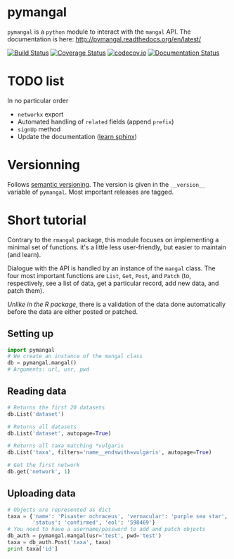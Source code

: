 # pymangal

`pymangal` is a `python` module to interact with the `mangal` API. The
documentation is here: <http://pymangal.readthedocs.org/en/latest/>

[![Build Status](https://travis-ci.org/mangal-wg/pymangal.png?branch=master)](https://travis-ci.org/mangal-wg/pymangal) [![Coverage Status](https://coveralls.io/repos/mangal-wg/pymangal/badge.svg?branch=master&service=github)](https://coveralls.io/github/mangal-wg/pymangal?branch=master) [![codecov.io](http://codecov.io/github/mangal-wg/pymangal/coverage.svg?branch=master)](http://codecov.io/github/mangal-wg/pymangal?branch=master) [![Documentation Status](https://readthedocs.org/projects/pymangal/badge/?version=latest)](http://pymangal.readthedocs.org/en/latest/)

# TODO list

In no particular order

- `networkx` export
- Automated handling of `related` fields (append `prefix`)
- `signUp` method
- Update the documentation ([learn sphinx][ls])

# Versionning

Follows [semantic versioning][semver]. The version is given in the
`__version__` variable of `pymangal`. Most important releases are tagged.

# Short tutorial

Contrary to the `rmangal` package, this module focuses on implementing a
minimal set of functions. it's a little less user-friendly, but easier to
maintain (and learn).

Dialogue with the API is handled by an instance of the `mangal` class. The
four most important functions are `List`, `Get`, `Post`, and `Patch` (to,
respectively, see a list of data, get a particular record, add new data,
and patch them).

*Unlike in the R package*, there is a validation of the data done automatically
before the data are either posted or patched.

## Setting up

```python
import pymangal
# We create an instance of the mangal class
db = pymangal.mangal()
# Arguments: url, usr, pwd
```

## Reading data

```python
# Returns the first 20 datasets
db.List('dataset')

# Returns all datasets
db.List('dataset', autopage=True)

# Returns all taxa matching *vulgaris
db.List('taxa', filters='name__endswith=vulgaris', autopage=True)

# Get the first network
db.get('network', 1)
```

## Uploading data

```python
# Objects are represented as dict
taxa = {'name': 'Pisaster ochraceus', 'vernacular': 'purple sea star',
        'status': 'confirmed', 'eol': '598469'}
# You need to have a username/password to add and patch objects
db_auth = pymangal.mangal(usr='test', pwd='test')
taxa = db_auth.Post('taxa', taxa)
print taxa['id']
```

[ls]: http://sphinx-doc.org/intro.html
[semver]: http://semver.org/

